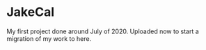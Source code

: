 # JakeCal
My first project done around July of 2020. Uploaded now to start a migration of my work to here.
